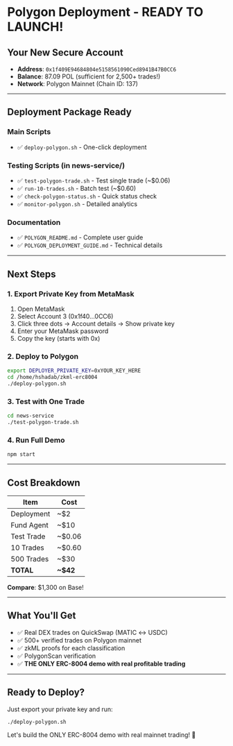 # Polygon Deployment - READY TO LAUNCH!

## Your New Secure Account

- **Address**: `0x1f409E94684804e5158561090Ced8941B47B0CC6`
- **Balance**: 87.09 POL (sufficient for 2,500+ trades!)
- **Network**: Polygon Mainnet (Chain ID: 137)

---

## Deployment Package Ready

### Main Scripts
- ✅ `deploy-polygon.sh` - One-click deployment

### Testing Scripts (in news-service/)
- ✅ `test-polygon-trade.sh` - Test single trade (~$0.06)
- ✅ `run-10-trades.sh` - Batch test (~$0.60)
- ✅ `check-polygon-status.sh` - Quick status check
- ✅ `monitor-polygon.sh` - Detailed analytics

### Documentation
- ✅ `POLYGON_README.md` - Complete user guide
- ✅ `POLYGON_DEPLOYMENT_GUIDE.md` - Technical details

---

## Next Steps

### 1. Export Private Key from MetaMask
1. Open MetaMask
2. Select Account 3 (0x1f40...0CC6)
3. Click three dots → Account details → Show private key
4. Enter your MetaMask password
5. Copy the key (starts with 0x)

### 2. Deploy to Polygon
```bash
export DEPLOYER_PRIVATE_KEY=0xYOUR_KEY_HERE
cd /home/hshadab/zkml-erc8004
./deploy-polygon.sh
```

### 3. Test with One Trade
```bash
cd news-service
./test-polygon-trade.sh
```

### 4. Run Full Demo
```bash
npm start
```

---

## Cost Breakdown

| Item | Cost |
|------|------|
| Deployment | ~$2 |
| Fund Agent | ~$10 |
| Test Trade | ~$0.06 |
| 10 Trades | ~$0.60 |
| 500 Trades | ~$30 |
| **TOTAL** | **~$42** |

**Compare**: $1,300 on Base!

---

## What You'll Get

- ✅ Real DEX trades on QuickSwap (MATIC ↔ USDC)
- ✅ 500+ verified trades on Polygon mainnet
- ✅ zkML proofs for each classification
- ✅ PolygonScan verification
- ✅ **THE ONLY ERC-8004 demo with real profitable trading**

---

## Ready to Deploy?

Just export your private key and run:
```bash
./deploy-polygon.sh
```

Let's build the ONLY ERC-8004 demo with real mainnet trading! 🚀

